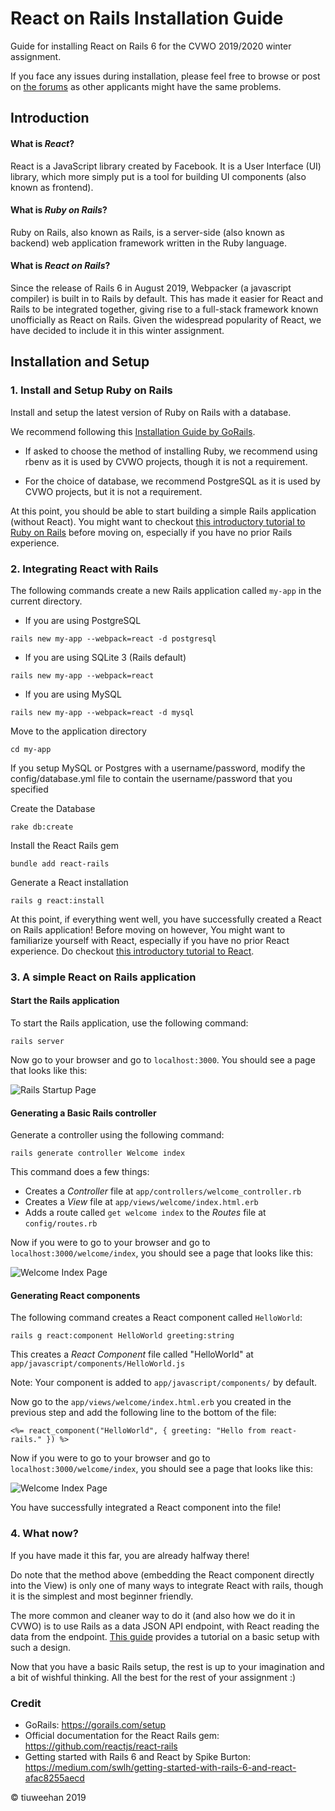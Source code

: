# React on Rails Installation Guide
Guide for installing React on Rails 6 for the CVWO 2019/2020 winter assignment.

If you face any issues during installation, please feel free to browse or post on [the forums](https://github.com/tiuweehan/CVWO-2020/issues) as other applicants might have the same problems.

## Introduction

#### What is _React_?
React is a JavaScript library created by Facebook. It is a User Interface (UI) library, which more simply put is a tool for building UI components (also known as frontend).

#### What is _Ruby on Rails_?
Ruby on Rails, also known as Rails, is a server-side (also known as backend) web application framework written in the Ruby language.

#### What is _React on Rails_?
Since the release of Rails 6 in August 2019, Webpacker (a javascript compiler) is built in to Rails by default. This has made it easier for React and Rails to be integrated together, giving rise to a full-stack framework known unofficially as React on Rails. Given the widespread popularity of React, we have decided to include it in this winter assignment.

## Installation and Setup
### 1. Install and Setup Ruby on Rails

Install and setup the latest version of Ruby on Rails with a database.

We recommend following this [Installation Guide by GoRails](https://gorails.com/setup/).

- If asked to choose the method of installing Ruby, we recommend using rbenv as it is used by CVWO projects, though it is not a requirement.

- For the choice of database, we recommend PostgreSQL as it is used by CVWO projects, but it is not a requirement.

At this point, you should be able to start building a simple Rails application (without React). You might want to checkout [this introductory tutorial to Ruby on Rails](https://guides.rubyonrails.org/getting_started.html) before moving on, especially if you have no prior Rails experience.

### 2. Integrating React with Rails

The following commands create a new Rails application called `my-app` in the current directory.

- If you are using PostgreSQL
```
rails new my-app --webpack=react -d postgresql
```

- If you are using SQLite 3 (Rails default)
```
rails new my-app --webpack=react
```

- If you are using MySQL
```
rails new my-app --webpack=react -d mysql
```

Move to the application directory
```
cd my-app
```

If you setup MySQL or Postgres with a username/password, modify the config/database.yml file to contain the username/password that you specified

Create the Database
```
rake db:create
```

Install the React Rails gem
```
bundle add react-rails
```

Generate a React installation
```
rails g react:install
```
At this point, if everything went well, you have successfully created a React on Rails application! Before moving on however, You might want to familiarize yourself with React, especially if you have no prior React experience. Do checkout [this introductory tutorial to React](https://reactjs.org/tutorial/tutorial.html).

### 3. A simple React on Rails application

#### Start the Rails application

To start the Rails application, use the following command:
```
rails server
```

Now go to your browser and go to `localhost:3000`. You should see a page that looks like this:

![Rails Startup Page](https://raw.githubusercontent.com/tiuweehan/React-Rails-Installation-Guide/master/assets/Rails%20Startup%20Page.png)


#### Generating a Basic Rails controller

Generate a controller using the following command:
```
rails generate controller Welcome index
```
This command does a few things:
- Creates a _Controller_ file at `app/controllers/welcome_controller.rb`
- Creates a _View_ file at `app/views/welcome/index.html.erb`
- Adds a route called `get welcome index` to the _Routes_ file at `config/routes.rb`

Now if you were to go to your browser and go to `localhost:3000/welcome/index`, you should see a page that looks like this:

![Welcome Index Page](https://raw.githubusercontent.com/tiuweehan/React-Rails-Installation-Guide/master/assets/Controller.png)

#### Generating React components

The following command creates a React component called `HelloWorld`:
```
rails g react:component HelloWorld greeting:string
```
This creates a _React Component_ file called "HelloWorld" at `app/javascript/components/HelloWorld.js`

Note: Your component is added to `app/javascript/components/` by default.

Now go to the `app/views/welcome/index.html.erb` you created in the previous step and add the following line to the bottom of the file:
```
<%= react_component("HelloWorld", { greeting: "Hello from react-rails." }) %>
```

Now if you were to go to your browser and go to `localhost:3000/welcome/index`, you should see a page that looks like this:

![Welcome Index Page](https://raw.githubusercontent.com/tiuweehan/React-Rails-Installation-Guide/master/assets/React.png)

You have successfully integrated a React component into the file!

### 4. What now?

If you have made it this far, you are already halfway there!

Do note that the method above (embedding the React component directly into the View) is only one of many ways to integrate React with rails, though it is the simplest and most beginner friendly.

The more common and cleaner way to do it (and also how we do it in CVWO) is to use Rails as a data JSON API endpoint, with React reading the data from the endpoint. [This guide](https://dev.to/able/building-and-consuming-a-json-api-with-rails-and-react-42p6) provides a tutorial on a basic setup with such a design.

Now that you have a basic Rails setup, the rest is up to your imagination and a bit of wishful thinking. All the best for the rest of your assignment :)

### Credit

- GoRails: https://gorails.com/setup
- Official documentation for the React Rails gem: https://github.com/reactjs/react-rails
- Getting started with Rails 6 and React by Spike Burton: https://medium.com/swlh/getting-started-with-rails-6-and-react-afac8255aecd

© tiuweehan 2019
